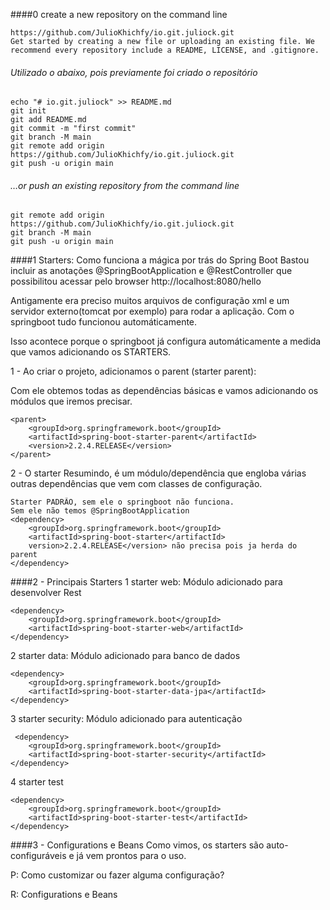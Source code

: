 ####0 create a new repository on the command line
```
https://github.com/JulioKhichfy/io.git.juliock.git
Get started by creating a new file or uploading an existing file. We recommend every repository include a README, LICENSE, and .gitignore.
```

###### Utilizado o abaixo, pois previamente foi criado o repositório
```
echo "# io.git.juliock" >> README.md
git init
git add README.md
git commit -m "first commit"
git branch -M main
git remote add origin https://github.com/JulioKhichfy/io.git.juliock.git
git push -u origin main
```

###### …or push an existing repository from the command line
```
git remote add origin https://github.com/JulioKhichfy/io.git.juliock.git
git branch -M main
git push -u origin main
```

####1 Starters: Como funciona a mágica por trás do Spring Boot
Bastou incluir as anotações @SpringBootApplication e @RestController que possibilitou 
acessar pelo browser http://localhost:8080/hello

Antigamente era preciso muitos arquivos de configuração xml e um servidor externo(tomcat por exemplo) 
para rodar a aplicação. Com o springboot tudo funcionou automáticamente.

Isso acontece porque o springboot já configura automáticamente a medida que vamos adicionando os STARTERS.

1 - Ao criar o projeto, adicionamos o parent (starter parent):

Com ele obtemos todas as dependências básicas e vamos adicionando os módulos que iremos precisar. 
```
<parent>
    <groupId>org.springframework.boot</groupId>
    <artifactId>spring-boot-starter-parent</artifactId>
    <version>2.2.4.RELEASE</version>
</parent>
```

2 - O starter Resumindo, é um módulo/dependência que engloba várias outras dependências que vem com classes de configuração.
```
Starter PADRÃO, sem ele o springboot não funciona.
Sem ele não temos @SpringBootApplication
<dependency>
    <groupId>org.springframework.boot</groupId>
    <artifactId>spring-boot-starter</artifactId>
    version>2.2.4.RELEASE</version> não precisa pois ja herda do parent 
</dependency>
```

####2 - Principais Starters
1 starter web: Módulo adicionado para desenvolver Rest
```
<dependency>
    <groupId>org.springframework.boot</groupId>
    <artifactId>spring-boot-starter-web</artifactId>
</dependency>
```

2 starter data: Módulo adicionado para banco de dados
```
<dependency>
    <groupId>org.springframework.boot</groupId>
    <artifactId>spring-boot-starter-data-jpa</artifactId>
</dependency>
```

3 starter security: Módulo adicionado para autenticação
```
 <dependency>
    <groupId>org.springframework.boot</groupId>
    <artifactId>spring-boot-starter-security</artifactId>
</dependency>
```

4 starter test
```
<dependency>
    <groupId>org.springframework.boot</groupId>
    <artifactId>spring-boot-starter-test</artifactId>
</dependency>
```

####3 - Configurations e Beans
Como vimos, os starters são auto-configuráveis e já vem prontos para o uso.

P: Como customizar ou fazer alguma configuração?

R: Configurations e Beans  


